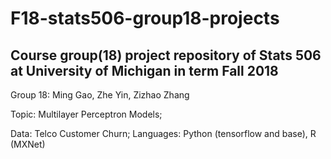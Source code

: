 # F18-stats506-group18-projects
## Course group(18) project repository of Stats 506 at University of Michigan in term Fall 2018

Group 18: Ming Gao, Zhe Yin, Zizhao Zhang

Topic: Multilayer Perceptron Models; 

Data: Telco Customer Churn; Languages: Python (tensorflow and base), R (MXNet)
